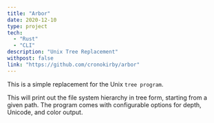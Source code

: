 ```yaml
---
title: "Arbor"
date: 2020-12-10
type: project
tech:
  - "Rust"
  - "CLI"
description: "Unix Tree Replacement"
withpost: false
link: "https://github.com/cronokirby/arbor"
---
```


This is a simple replacement for the Unix `tree program`.

This will print out the file system hierarchy in tree form, starting
from a given path. The program comes with configurable options for depth,
Unicode, and color output.
<!--more-->
